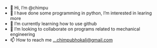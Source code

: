 - 👋 Hi, I’m @chimpu
- 👀 I have done some programming in python, I’m interested in learing more
- 🌱 I’m currently learning how to use github
- 💞️ I’m looking to collaborate on programs related to mechanical engineering
- 📫 How to reach me ...chimpubhokali@gmail.com

<!---
chimpubhokali/chimpubhokali is a ✨ special ✨ repository because its `README.md` (this file) appears on your GitHub profile.
You can click the Preview link to take a look at your changes.
--->
